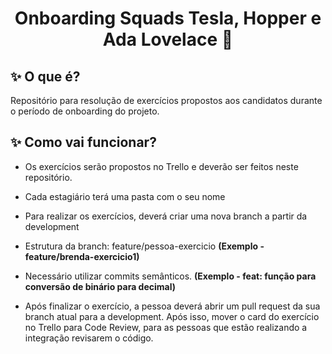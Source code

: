<h1 align="center"> Onboarding Squads Tesla, Hopper e Ada Lovelace 🚀</h1>

## ✨ O que é?
Repositório para resolução de exercícios propostos aos candidatos durante o período de onboarding do projeto.

## ✨ Como vai funcionar?
- Os exercícios serão propostos no Trello e deverão ser feitos neste repositório.

- Cada estagiário terá uma pasta com o seu nome

- Para realizar os exercícios, deverá criar uma nova branch a partir da development

- Estrutura da branch: feature/pessoa-exercicio<numero> **(Exemplo - feature/brenda-exercicio1)**

- Necessário utilizar commits semânticos. **(Exemplo - feat: função para conversão de binário para decimal)**

- Após finalizar o exercício, a pessoa deverá abrir um pull request da sua branch atual para a development. Após isso, mover o card do exercício no Trello para Code Review, para as pessoas que estão realizando a integração revisarem o código.
